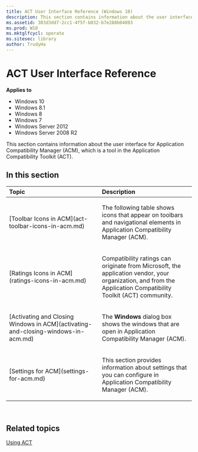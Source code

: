 ```yaml
---
title: ACT User Interface Reference (Windows 10)
description: This section contains information about the user interface for Application Compatibility Manager (ACM), which is a tool in the Application Compatibility Toolkit (ACT).
ms.assetid: 303d3dd7-2cc1-4f5f-b032-b7e288b04893
ms.prod: W10
ms.mktglfcycl: operate
ms.sitesec: library
author: TrudyHa
---
```


# ACT User Interface Reference


**Applies to**

-   Windows 10
-   Windows 8.1
-   Windows 8
-   Windows 7
-   Windows Server 2012
-   Windows Server 2008 R2

This section contains information about the user interface for Application Compatibility Manager (ACM), which is a tool in the Application Compatibility Toolkit (ACT).

## In this section


<table>
<colgroup>
<col width="50%" />
<col width="50%" />
</colgroup>
<thead>
<tr class="header">
<th align="left">Topic</th>
<th align="left">Description</th>
</tr>
</thead>
<tbody>
<tr class="odd">
<td align="left"><p>[Toolbar Icons in ACM](act-toolbar-icons-in-acm.md)</p></td>
<td align="left"><p>The following table shows icons that appear on toolbars and navigational elements in Application Compatibility Manager (ACM).</p></td>
</tr>
<tr class="even">
<td align="left"><p>[Ratings Icons in ACM](ratings-icons-in-acm.md)</p></td>
<td align="left"><p>Compatibility ratings can originate from Microsoft, the application vendor, your organization, and from the Application Compatibility Toolkit (ACT) community.</p></td>
</tr>
<tr class="odd">
<td align="left"><p>[Activating and Closing Windows in ACM](activating-and-closing-windows-in-acm.md)</p></td>
<td align="left"><p>The <strong>Windows</strong> dialog box shows the windows that are open in Application Compatibility Manager (ACM).</p></td>
</tr>
<tr class="even">
<td align="left"><p>[Settings for ACM](settings-for-acm.md)</p></td>
<td align="left"><p>This section provides information about settings that you can configure in Application Compatibility Manager (ACM).</p></td>
</tr>
</tbody>
</table>

 

## Related topics


[Using ACT](using-act.md)

 

 





